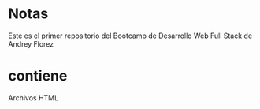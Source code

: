 # Notas
Este es el primer repositorio del Bootcamp de Desarrollo Web Full Stack de Andrey Florez

# contiene
Archivos HTML


